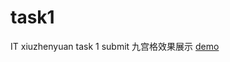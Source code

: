 # task1
IT xiuzhenyuan task 1 submit
九宫格效果展示
[demo](https://tammyyuan.github.io/task1/nineBoxes.html)
